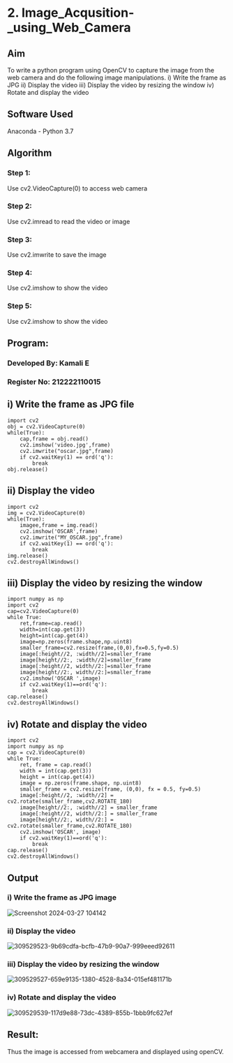 # 2. Image_Acqusition-_using_Web_Camera


## Aim
 
To write a python program using OpenCV to capture the image from the web camera and do the following image manipulations.
i) Write the frame as JPG 
ii) Display the video 
iii) Display the video by resizing the window
iv) Rotate and display the video

## Software Used
Anaconda - Python 3.7
## Algorithm
### Step 1:
Use cv2.VideoCapture(0) to access web camera

### Step 2:
Use cv2.imread to read the video or image

### Step 3:
Use cv2.imwrite to save the image

### Step 4:
Use cv2.imshow to show the video

### Step 5:
Use cv2.imshow to show the video

## Program:
### Developed By: Kamali E
### Register No: 212222110015

## i) Write the frame as JPG file
```
import cv2
obj = cv2.VideoCapture(0)
while(True):
    cap,frame = obj.read()
    cv2.imshow('video.jpg',frame)
    cv2.imwrite("oscar.jpg",frame)
    if cv2.waitKey(1) == ord('q'):
        break
obj.release()
```

## ii) Display the video
```
import cv2
img = cv2.VideoCapture(0)
while(True):
    imagee,frame = img.read()
    cv2.imshow('OSCAR',frame)
    cv2.imwrite("MY_OSCAR.jpg",frame)
    if cv2.waitKey(1) == ord('q'):
        break
img.release()
cv2.destroyAllWindows()

```

## iii) Display the video by resizing the window
```
import numpy as np
import cv2
cap=cv2.VideoCapture(0)
while True:
    ret,frame=cap.read()
    width=int(cap.get(3))
    height=int(cap.get(4))
    image=np.zeros(frame.shape,np.uint8)
    smaller_frame=cv2.resize(frame,(0,0),fx=0.5,fy=0.5)
    image[:height//2, :width//2]=smaller_frame
    image[height//2:, :width//2]=smaller_frame
    image[:height//2, width//2:]=smaller_frame
    image[height//2:, width//2:]=smaller_frame
    cv2.imshow('OSCAR ',image)
    if cv2.waitKey(1)==ord('q'):
        break
cap.release()
cv2.destroyAllWindows()
```




## iv) Rotate and display the video
```
import cv2
import numpy as np
cap = cv2.VideoCapture(0)
while True:
    ret, frame = cap.read() 
    width = int(cap.get(3))
    height = int(cap.get(4))
    image = np.zeros(frame.shape, np.uint8) 
    smaller_frame = cv2.resize(frame, (0,0), fx = 0.5, fy=0.5)
    image[:height//2, :width//2] = cv2.rotate(smaller_frame,cv2.ROTATE_180)
    image[height//2:, :width//2] = smaller_frame 
    image[:height//2, width//2:] = smaller_frame
    image[height//2:, width//2:] = cv2.rotate(smaller_frame,cv2.ROTATE_180)
    cv2.imshow('OSCAR', image)
    if cv2.waitKey(1)==ord('q'):
        break
cap.release()
cv2.destroyAllWindows()
```
## Output

### i) Write the frame as JPG image

![Screenshot 2024-03-27 104142](https://github.com/Kamali22004796/Image_Acqusition-_using_Web_Camera/assets/120567837/63b2b8ad-a6f0-4cca-ade4-46ae25164141)

### ii) Display the video
![309529523-9b69cdfa-bcfb-47b9-90a7-999eeed92611](https://github.com/Kamali22004796/Image_Acqusition-_using_Web_Camera/assets/120567837/df972618-d7ee-4173-910e-d58191afe151)



### iii) Display the video by resizing the window

![309529527-659e9135-1380-4528-8a34-015ef481171b](https://github.com/Kamali22004796/Image_Acqusition-_using_Web_Camera/assets/120567837/22e92e13-fc80-4df0-94ee-8ff4b16dbf7b)


### iv) Rotate and display the video

![309529539-117d9e88-73dc-4389-855b-1bbb9fc627ef](https://github.com/Kamali22004796/Image_Acqusition-_using_Web_Camera/assets/120567837/c706c65f-0a27-4670-8a72-d24de2c910ae)



## Result:
Thus the image is accessed from webcamera and displayed using openCV.
